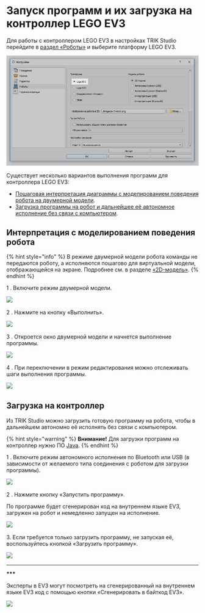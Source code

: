 # Запуск программ и их загрузка на контроллер LEGO EV3

Для работы с контроллером LEGO EV3 в настройках TRIK Studio перейдите в [раздел «Роботы»](../studio/interface/faq-robot-settings.md) и выберите платформу LEGO EV3.

![](<../.gitbook/assets/robots-ev3 (1).png>)

Существует несколько вариантов выполнения программ для контроллера LEGO EV3:

* [Пошаговая интерпретация диаграммы с моделированием поведения робота на двумерной модели](run-upload-programs.md#2d).
* [Загрузка программы на робот и дальнейшее её автономное исполнение без связи с компьютером](run-upload-programs.md#upload).

## **Интерпретация с моделированием поведения робота** <a href="#2d" id="2d"></a>

{% hint style="info" %}
В режиме двумерной модели робота команды не передаются роботу, а исполняются пошагово для виртуальной модели, отображающейся на экране. Подробнее см. в разделе [«2D-модель»](../studio/2d-model/).
{% endhint %}

1 . Включите режим двумерной модели.

![](https://thumb.tildacdn.com/tild3165-3235-4431-a633-363364623561/-/resize/893x/-/format/webp/ev3-2d-1.png)

2 . Нажмите на кнопку «Выполнить».

![](https://thumb.tildacdn.com/tild6236-3635-4663-a566-386161376262/-/resize/893x/-/format/webp/ev3-2d-2.png)

3 . Откроется окно двумерной модели и начнется выполнение программы.

![](https://static.tildacdn.com/tild6364-3161-4732-b537-636139343935/ev3-2d-3.gif)

4 . При переключении в режим редактирования можно отслеживать шаги выполнения программы.

![](https://static.tildacdn.com/tild6438-3066-4638-b636-373962616136/ev3-2d-4.gif)

## **Загрузка на контроллер** <a href="#upload" id="upload"></a>

Из TRIK Studio можно загрузить готовую программу на робота, чтобы в дальнейшем автономно её исполнять без связи с компьютером.

{% hint style="warning" %}
**Внимание!** Для загрузки программ на контроллер нужно ПО [Java](https://java.com/ru/download/).
{% endhint %}

1 . Включите режим автономного исполнения по Bluetooth или USB (в зависимости от желаемого типа соединения с роботом для загрузки программы).&#x20;

![](https://thumb.tildacdn.com/tild3033-3661-4866-b961-643363316466/-/resize/892x/-/format/webp/ev3-upload-1.png)

2 . Нажмите кнопку «Запустить программу».

По программе будет сгенерирован код на внутреннем языке EV3, загружен на робот и немедленно запущен на исполнение.

![](https://thumb.tildacdn.com/tild3831-6361-4237-b235-663037353862/-/resize/892x/-/format/webp/ev3-upload-2.png)

3\. Если требуется только загрузить программу, не запуская её, воспользуйтесь кнопкой «Загрузить программу».

![](https://thumb.tildacdn.com/tild3036-6630-4463-a136-353037333936/-/resize/892x/-/format/webp/ev3-upload-3.png)

****

**\*\*\***

Эксперты в EV3 могут посмотреть на сгенерированный на внутреннем языке EV3 код с помощью кнопки «Сгенерировать в байткод EV3».

![](https://thumb.tildacdn.com/tild3134-3061-4964-b165-326466663064/-/resize/892x/-/format/webp/ev3-bytecode.png)
